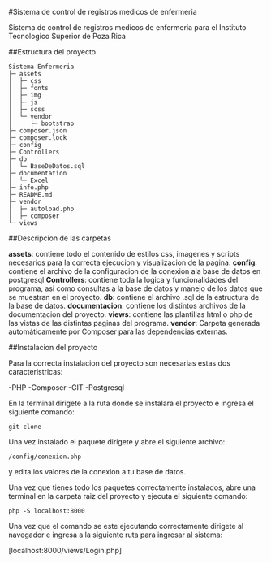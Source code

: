 #Sistema de control de registros medicos de enfermeria

Sistema de control de registros medicos de enfermeria para el Instituto Tecnologico Superior de Poza Rica

##Estructura del proyecto
```
Sistema Enfermeria
├─ assets
│  ├─ css
│  ├─ fonts
│  ├─ img
│  ├─ js
│  ├─ scss
│  └─ vendor
│     ├─ bootstrap
├─ composer.json
├─ composer.lock
├─ config
├─ Controllers
├─ db
│  └─ BaseDeDatos.sql
├─ documentation
│  └─ Excel
├─ info.php
├─ README.md
├─ vendor
│  ├─ autoload.php
│  ├─ composer
└─ views

```

##Descripcion de las carpetas

**assets**: contiene todo el contenido de estilos css, imagenes y scripts necesarios para la correcta ejecucion y visualizacion de la pagina.
**config**: contiene el archivo de la configuracion de la conexion ala base de datos en postgresql
**Controllers**: contiene toda la logica y funcionalidades del programa, asi como consultas a la base de datos y manejo de los datos que se muestran en el proyecto.
**db**: contiene el archivo .sql de la estructura de la base de datos.
**documentacion**: contiene los distintos archivos de la documentacion del proyecto.
**views**: contiene las plantillas html o php de las vistas de las distintas paginas del programa.
**vendor**: Carpeta generada automáticamente por Composer para las dependencias externas.

##Instalacion del proyecto

Para la correcta instalacion del proyecto son necesarias estas dos caracteristricas:

-PHP
-Composer
-GIT
-Postgresql

En la terminal dirigete a la ruta donde se instalara el proyecto e ingresa el siguiente comando:

```git clone```

Una vez instalado el paquete dirigete y abre el siguiente archivo:

```/config/conexion.php```

y edita los valores de la conexion a tu base de datos.

Una vez que tienes todo los paquetes correctamente instalados, abre una terminal en la carpeta raiz del proyecto y ejecuta el siguiente comando:

```php -S localhost:8000```

Una vez que el comando se este ejecutando correctamente dirigete al navegador e ingresa a la siguiente ruta para ingresar al sistema:

[localhost:8000/views/Login.php]
